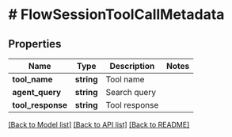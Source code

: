 # # FlowSessionToolCallMetadata

## Properties

Name | Type | Description | Notes
------------ | ------------- | ------------- | -------------
**tool_name** | **string** | Tool name |
**agent_query** | **string** | Search query |
**tool_response** | **string** | Tool response |

[[Back to Model list]](../../README.md#models) [[Back to API list]](../../README.md#endpoints) [[Back to README]](../../README.md)
